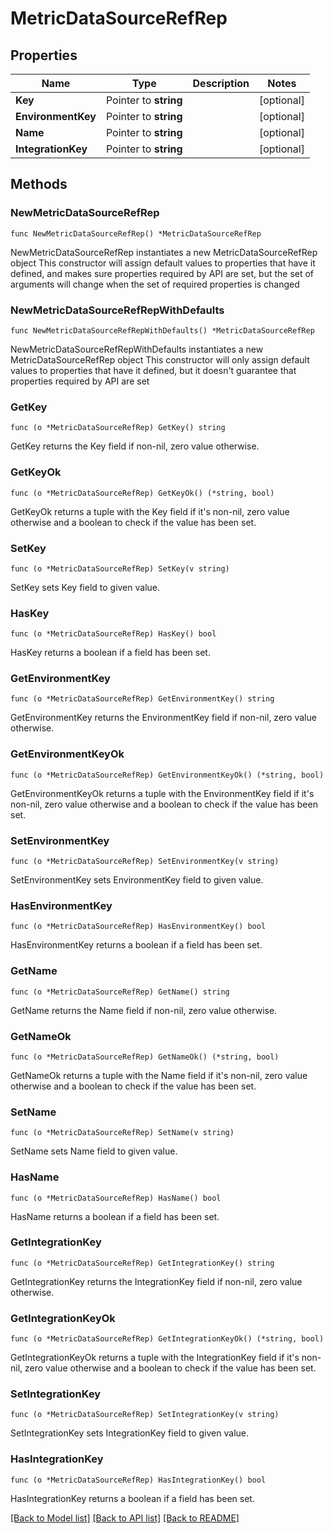 # MetricDataSourceRefRep

## Properties

Name | Type | Description | Notes
------------ | ------------- | ------------- | -------------
**Key** | Pointer to **string** |  | [optional] 
**EnvironmentKey** | Pointer to **string** |  | [optional] 
**Name** | Pointer to **string** |  | [optional] 
**IntegrationKey** | Pointer to **string** |  | [optional] 

## Methods

### NewMetricDataSourceRefRep

`func NewMetricDataSourceRefRep() *MetricDataSourceRefRep`

NewMetricDataSourceRefRep instantiates a new MetricDataSourceRefRep object
This constructor will assign default values to properties that have it defined,
and makes sure properties required by API are set, but the set of arguments
will change when the set of required properties is changed

### NewMetricDataSourceRefRepWithDefaults

`func NewMetricDataSourceRefRepWithDefaults() *MetricDataSourceRefRep`

NewMetricDataSourceRefRepWithDefaults instantiates a new MetricDataSourceRefRep object
This constructor will only assign default values to properties that have it defined,
but it doesn't guarantee that properties required by API are set

### GetKey

`func (o *MetricDataSourceRefRep) GetKey() string`

GetKey returns the Key field if non-nil, zero value otherwise.

### GetKeyOk

`func (o *MetricDataSourceRefRep) GetKeyOk() (*string, bool)`

GetKeyOk returns a tuple with the Key field if it's non-nil, zero value otherwise
and a boolean to check if the value has been set.

### SetKey

`func (o *MetricDataSourceRefRep) SetKey(v string)`

SetKey sets Key field to given value.

### HasKey

`func (o *MetricDataSourceRefRep) HasKey() bool`

HasKey returns a boolean if a field has been set.

### GetEnvironmentKey

`func (o *MetricDataSourceRefRep) GetEnvironmentKey() string`

GetEnvironmentKey returns the EnvironmentKey field if non-nil, zero value otherwise.

### GetEnvironmentKeyOk

`func (o *MetricDataSourceRefRep) GetEnvironmentKeyOk() (*string, bool)`

GetEnvironmentKeyOk returns a tuple with the EnvironmentKey field if it's non-nil, zero value otherwise
and a boolean to check if the value has been set.

### SetEnvironmentKey

`func (o *MetricDataSourceRefRep) SetEnvironmentKey(v string)`

SetEnvironmentKey sets EnvironmentKey field to given value.

### HasEnvironmentKey

`func (o *MetricDataSourceRefRep) HasEnvironmentKey() bool`

HasEnvironmentKey returns a boolean if a field has been set.

### GetName

`func (o *MetricDataSourceRefRep) GetName() string`

GetName returns the Name field if non-nil, zero value otherwise.

### GetNameOk

`func (o *MetricDataSourceRefRep) GetNameOk() (*string, bool)`

GetNameOk returns a tuple with the Name field if it's non-nil, zero value otherwise
and a boolean to check if the value has been set.

### SetName

`func (o *MetricDataSourceRefRep) SetName(v string)`

SetName sets Name field to given value.

### HasName

`func (o *MetricDataSourceRefRep) HasName() bool`

HasName returns a boolean if a field has been set.

### GetIntegrationKey

`func (o *MetricDataSourceRefRep) GetIntegrationKey() string`

GetIntegrationKey returns the IntegrationKey field if non-nil, zero value otherwise.

### GetIntegrationKeyOk

`func (o *MetricDataSourceRefRep) GetIntegrationKeyOk() (*string, bool)`

GetIntegrationKeyOk returns a tuple with the IntegrationKey field if it's non-nil, zero value otherwise
and a boolean to check if the value has been set.

### SetIntegrationKey

`func (o *MetricDataSourceRefRep) SetIntegrationKey(v string)`

SetIntegrationKey sets IntegrationKey field to given value.

### HasIntegrationKey

`func (o *MetricDataSourceRefRep) HasIntegrationKey() bool`

HasIntegrationKey returns a boolean if a field has been set.


[[Back to Model list]](../README.md#documentation-for-models) [[Back to API list]](../README.md#documentation-for-api-endpoints) [[Back to README]](../README.md)


